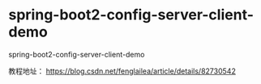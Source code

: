 # spring-boot2-config-server-client-demo
spring-boot2-config-server-client-demo




教程地址：
https://blog.csdn.net/fenglailea/article/details/82730542
